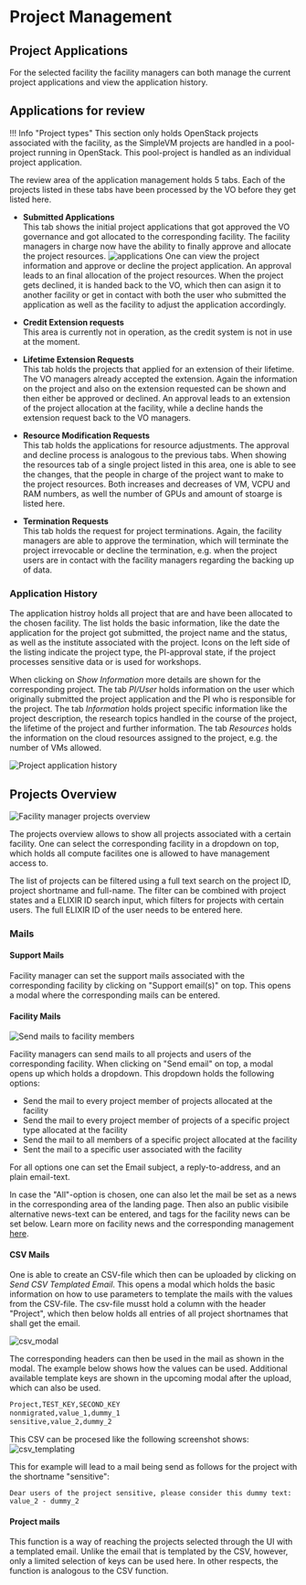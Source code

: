 # Project Management

## Project Applications

For the selected facility the facility managers can both manage the current project applications and view the application history.

## Applications for review

!!! Info "Project types"
    This section only holds OpenStack projects associated with the facility, as the SimpleVM projects are handled in a pool-project running in OpenStack. This pool-project is handled as an individual project application.

The review area of the application management holds 5 tabs.
Each of the projects listed in these tabs have been processed by the VO before they get listed here. 

* **Submitted Applications**
    <br>
    This tab shows the initial project applications that got approved the VO governance and got allocated to the corresponding facility. The facility managers in charge now have the ability to finally approve and allocate the project resources.
    ![applications](./images/facility_applications.png)
    One can view the project information and approve or decline the project application. An approval leads to an final allocation of the project resources.
    When the project gets declined, it is handed back to the VO, which then can asign it to another facility or get in contact with both the user who submitted the application as well as the facility to adjust the application accordingly.

* **Credit Extension requests**
    <br>
    This area is currently not in operation, as the credit system is not in use at the moment.

* **Lifetime Extension Requests**
    <br>
   This tab holds the projects that applied for an extension of their lifetime. The VO managers already accepted the extension. Again the information on the project and also on the extension requested can be shown and then either be approved or declined. An approval leads to an extension of the project allocation at the facility, while a decline hands the extension request back to the VO managers.

* **Resource Modification Requests**
    <br>
    This tab holds the applications for resource adjustments. The approval and decline process is analogous to the previous tabs. When showing the resources tab of a single project listed in this area, one is able to see the changes, that the people in charge of the project want to make to the project resources. Both increases and decreases of VM, VCPU and RAM numbers, as well the number of GPUs and amount of stoarge is listed here.

* **Termination Requests**
    <br>
    This tab holds the request for project terminations. Again, the facility managers are able to approve the termination, which will terminate the project irrevocable or decline the termination, e.g. when the project users are in contact with the facility managers regarding the backing up of data.

### Application History

The application histroy holds all project that are and have been allocated to the chosen facility. The list holds the basic information, like the date the application for the project got submitted, the project name and the status, as well as the institute associated with the project.
Icons on the left side of the listing indicate the project type, the PI-approval state, if the project processes sensitive data or is used for workshops.

When clicking on *Show Information* more details are shown for the corresponding project. The tab *PI/User* holds information on the user which originally submitted the project application and the PI who is responsible for the project.
The tab *Information* holds project specific information like the project description, the research topics handled in the course of the project, the lifetime of the project and further information.
The tab *Resources* holds the information on the cloud resources assigned to the project, e.g. the number of VMs allowed.

![Project application history](./images/application_history.png)

## Projects Overview

![Facility manager projects overview](./images/fm_projects_overview.png)

The projects overview allows to show all projects associated with a certain facility.
One can select the corresponding facility in a dropdown on top, which holds all compute facilites one is allowed to have management access to.

The list of projects can be filtered using a full text search on the project ID, project shortname and full-name.
The filter can be combined with project states and a ELIXIR ID search input, which filters for projects with certain users. The full ELIXIR ID of the user needs to be entered here.


### Mails

#### Support Mails
Facility manager can set the support mails associated with the corresponding facility by clicking on "Support email(s)" on top. This opens a modal where the corresponding mails can be entered.

#### Facility Mails

![Send mails to facility members](./images/send_mail.png)

Facility managers can send mails to all projects and users of the corresponding facility. When clicking on "Send email" on top, a modal opens up which holds a dropdown.
This dropdown holds the following options:

 - Send the mail to every project member of projects allocated at the facility
 - Send the mail to every project member of projects of a specific project type allocated at the facility
 - Send the mail to all members of a specific project allocated at the facility
 - Sent the mail to a specific user associated with the facility

For all options one can set the Email subject, a reply-to-address, and an plain email-text.

In case the "All"-option is chosen, one can also let the mail be set as a news in the corresponding area of the landing page. Then also an public visibile alternative news-text can be entered, and tags for the facility news can be set below.
Learn more on facility news and the corresponding management [here](./news_management.md).

#### CSV Mails

One is able to create an CSV-file which then can be uploaded by clicking on *Send CSV Templated Email*. This opens a modal which holds the basic information on how to use parameters to template the mails with the values from the CSV-file.
The csv-file musst hold a column with the header "Project", which then below holds all entries of all project shortnames that shall get the email.

![csv_modal](./images/csv_mail.png)

The corresponding headers can then be used in the mail as shown in the modal.
The example below shows how the values can be used.
Additional available template keys are shown in the upcoming modal after the upload, which can also be used.
```bash
Project,TEST_KEY,SECOND_KEY
nonmigrated,value_1,dummy_1
sensitive,value_2,dummy_2
```

This CSV can be procesed like the following screenshot shows:
![csv_templating](./images/csv_templating.png)

This for example will lead to a mail being send as follows for the project with the shortname "sensitive":
```text
Dear users of the project sensitive, please consider this dummy text:
value_2 - dummy_2
```

#### Project mails

This function is a way of reaching the projects selected through the UI with a templated email. Unlike the email that is templated by the CSV, however, only a limited selection of keys can be used here.
In other respects, the function is analogous to the CSV function.